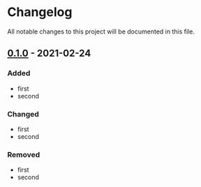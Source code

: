 # Changelog
All notable changes to this project will be documented in this file.

## [0.1.0] - 2021-02-24

### Added

- first
- second

### Changed

- first
- second

### Removed

- first
- second

[0.1.0]: https://github.com/wlad031/scala-org-parser/releases/tag/v0.1.0

